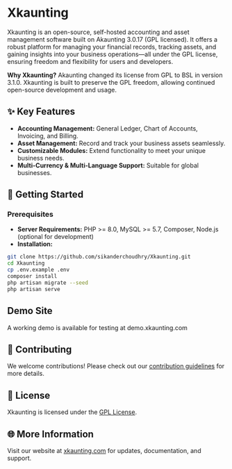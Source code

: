 # Xkaunting

Xkaunting is an open-source, self-hosted accounting and asset management software built on Akaunting 3.0.17 (GPL licensed). It offers a robust platform for managing your financial records, tracking assets, and gaining insights into your business operations—all under the GPL license, ensuring freedom and flexibility for users and developers.

**Why Xkaunting?**
Akaunting changed its license from GPL to BSL in version 3.1.0. Xkaunting is built to preserve the GPL freedom, allowing continued open-source development and usage.

## ✨ Key Features

- **Accounting Management:** General Ledger, Chart of Accounts, Invoicing, and Billing.
- **Asset Management:** Record and track your business assets seamlessly.
- **Customizable Modules:** Extend functionality to meet your unique business needs.
- **Multi-Currency & Multi-Language Support:** Suitable for global businesses.

## 🚀 Getting Started

### Prerequisites

- **Server Requirements:** PHP >= 8.0, MySQL >= 5.7, Composer, Node.js (optional for development)
- **Installation:**

```bash
git clone https://github.com/sikanderchoudhry/Xkaunting.git
cd Xkaunting
cp .env.example .env
composer install
php artisan migrate --seed
php artisan serve
```

## Demo Site

A working demo is available for testing at demo.xkaunting.com

## 🤝 Contributing

We welcome contributions! Please check out our [contribution guidelines](https://xkaunting.com/contribute) for more details.

## 📜 License

Xkaunting is licensed under the [GPL License](https://www.gnu.org/licenses/gpl-3.0.html).

## 🌐 More Information

Visit our website at [xkaunting.com](https://xkaunting.com) for updates, documentation, and support.
